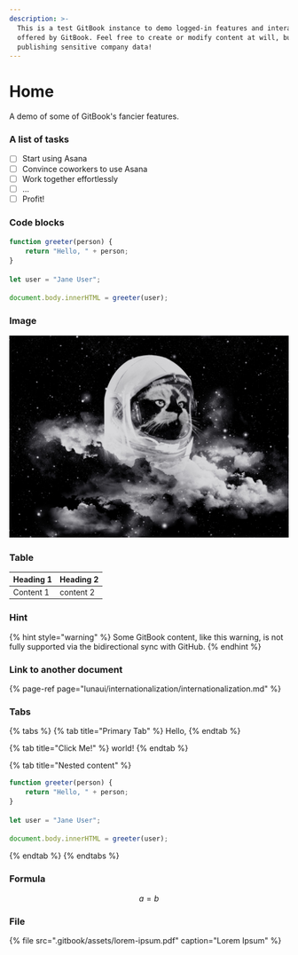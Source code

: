 ```yaml
---
description: >-
  This is a test GitBook instance to demo logged-in features and interactions
  offered by GitBook. Feel free to create or modify content at will, but avoid
  publishing sensitive company data!
---
```


# Home

A demo of some of GitBook's fancier features.

### A list of tasks

* [ ] Start using Asana
* [ ] Convince coworkers to use Asana
* [ ] Work together effortlessly
* [ ] ...
* [ ] Profit!

### Code blocks

```javascript
function greeter(person) {
    return "Hello, " + person;
}

let user = "Jane User";

document.body.innerHTML = greeter(user);
```

### Image

![In space, no one can hear you meow.](.gitbook/assets/image.png)

### Table

| Heading 1 | Heading 2 |
| :--- | :--- |
| Content 1 | content 2 |

### Hint

{% hint style="warning" %}
Some GitBook content, like this warning, is not fully supported via the bidirectional sync with GitHub.
{% endhint %}

### Link to another document

{% page-ref page="lunaui/internationalization/internationalization.md" %}

### Tabs

{% tabs %}
{% tab title="Primary Tab" %}
Hello, 
{% endtab %}

{% tab title="Click Me!" %}
world!
{% endtab %}

{% tab title="Nested content" %}
```javascript
function greeter(person) {
    return "Hello, " + person;
}

let user = "Jane User";

document.body.innerHTML = greeter(user);
```
{% endtab %}
{% endtabs %}

### Formula

$$
a = b
$$

### File

{% file src=".gitbook/assets/lorem-ipsum.pdf" caption="Lorem Ipsum" %}

